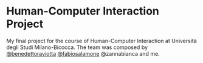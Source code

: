 # Human-Computer Interaction Project
My final project for the course of Human-Computer Interaction at Università degli Studi Milano-Bicocca. The team was composed by [@benedettoraviotta](https://github.com/benedettoraviotta) [@fabiosalamone](https://github.com/fabiosalamone) @zannabianca and me.
